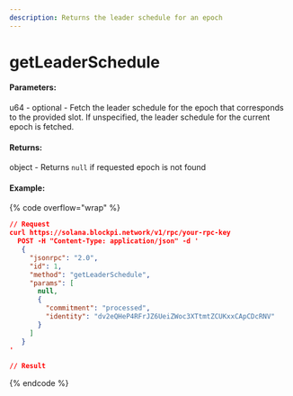 ```yaml
---
description: Returns the leader schedule for an epoch
---
```


# getLeaderSchedule

#### **Parameters:**

u64 - optional - Fetch the leader schedule for the epoch that corresponds to the provided slot. If unspecified, the leader schedule for the current epoch is fetched.

#### **Returns:**

object - Returns `null` if requested epoch is not found

#### Example:

{% code overflow="wrap" %}
```json
// Request
curl https://solana.blockpi.network/v1/rpc/your-rpc-key
  POST -H "Content-Type: application/json" -d ' 
   {
     "jsonrpc": "2.0",
     "id": 1,
     "method": "getLeaderSchedule",
     "params": [
       null,
       {
         "commitment": "processed",
         "identity": "dv2eQHeP4RFrJZ6UeiZWoc3XTtmtZCUKxxCApCDcRNV"
       }
     ]
   }
'

// Result

```
{% endcode %}
